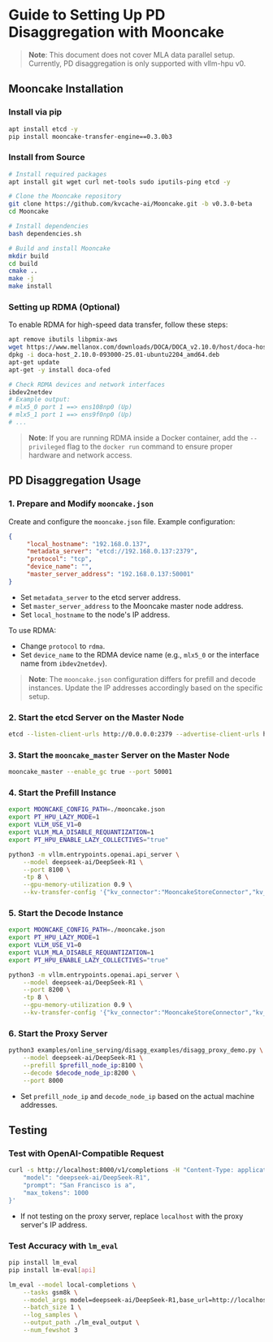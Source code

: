 # Guide to Setting Up PD Disaggregation with Mooncake

> **Note**: This document does not cover MLA data parallel setup. Currently, PD disaggregation is only supported with vllm-hpu v0.

## Mooncake Installation

### Install via pip

```bash
apt install etcd -y
pip install mooncake-transfer-engine==0.3.0b3
```

### Install from Source

```bash
# Install required packages
apt install git wget curl net-tools sudo iputils-ping etcd -y

# Clone the Mooncake repository
git clone https://github.com/kvcache-ai/Mooncake.git -b v0.3.0-beta
cd Mooncake

# Install dependencies
bash dependencies.sh

# Build and install Mooncake
mkdir build
cd build
cmake ..
make -j
make install
```

### Setting up RDMA (Optional)

To enable RDMA for high-speed data transfer, follow these steps:

```bash
apt remove ibutils libpmix-aws
wget https://www.mellanox.com/downloads/DOCA/DOCA_v2.10.0/host/doca-host_2.10.0-093000-25.01-ubuntu2204_amd64.deb
dpkg -i doca-host_2.10.0-093000-25.01-ubuntu2204_amd64.deb
apt-get update
apt-get -y install doca-ofed

# Check RDMA devices and network interfaces
ibdev2netdev
# Example output:
# mlx5_0 port 1 ==> ens108np0 (Up)
# mlx5_1 port 1 ==> ens9f0np0 (Up)
# ...
```

> **Note**: If you are running RDMA inside a Docker container, add the `--privileged` flag to the `docker run` command to ensure proper hardware and network access.

## PD Disaggregation Usage

### 1. Prepare and Modify `mooncake.json`

Create and configure the `mooncake.json` file. Example configuration:

```json
{
     "local_hostname": "192.168.0.137",
     "metadata_server": "etcd://192.168.0.137:2379",
     "protocol": "tcp",
     "device_name": "",
     "master_server_address": "192.168.0.137:50001"
}
```

- Set `metadata_server` to the etcd server address.
- Set `master_server_address` to the Mooncake master node address.
- Set `local_hostname` to the node's IP address.

To use RDMA:
- Change `protocol` to `rdma`.
- Set `device_name` to the RDMA device name (e.g., `mlx5_0` or the interface name from `ibdev2netdev`).

> **Note**: The `mooncake.json` configuration differs for prefill and decode instances. Update the IP addresses accordingly based on the specific setup.

### 2. Start the etcd Server on the Master Node

```bash
etcd --listen-client-urls http://0.0.0.0:2379 --advertise-client-urls http://localhost:2379 > etcd.log 2>&1 &
```

### 3. Start the `mooncake_master` Server on the Master Node

```bash
mooncake_master --enable_gc true --port 50001
```

### 4. Start the Prefill Instance

```bash
export MOONCAKE_CONFIG_PATH=./mooncake.json
export PT_HPU_LAZY_MODE=1
export VLLM_USE_V1=0
export VLLM_MLA_DISABLE_REQUANTIZATION=1
export PT_HPU_ENABLE_LAZY_COLLECTIVES="true"

python3 -m vllm.entrypoints.openai.api_server \
    --model deepseek-ai/DeepSeek-R1 \
    --port 8100 \
    -tp 8 \
    --gpu-memory-utilization 0.9 \
    --kv-transfer-config '{"kv_connector":"MooncakeStoreConnector","kv_role":"kv_producer"}'
```

### 5. Start the Decode Instance

```bash
export MOONCAKE_CONFIG_PATH=./mooncake.json
export PT_HPU_LAZY_MODE=1
export VLLM_USE_V1=0
export VLLM_MLA_DISABLE_REQUANTIZATION=1
export PT_HPU_ENABLE_LAZY_COLLECTIVES="true"

python3 -m vllm.entrypoints.openai.api_server \
    --model deepseek-ai/DeepSeek-R1 \
    --port 8200 \
    -tp 8 \
    --gpu-memory-utilization 0.9 \
    --kv-transfer-config '{"kv_connector":"MooncakeStoreConnector","kv_role":"kv_consumer"}'
```

### 6. Start the Proxy Server

```bash
python3 examples/online_serving/disagg_examples/disagg_proxy_demo.py \
    --model deepseek-ai/DeepSeek-R1 \
    --prefill $prefill_node_ip:8100 \
    --decode $decode_node_ip:8200 \
    --port 8000
```

- Set `prefill_node_ip` and `decode_node_ip` based on the actual machine addresses.

## Testing

### Test with OpenAI-Compatible Request

```bash
curl -s http://localhost:8000/v1/completions -H "Content-Type: application/json" -d '{
    "model": "deepseek-ai/DeepSeek-R1",
    "prompt": "San Francisco is a",
    "max_tokens": 1000
}'
```

- If not testing on the proxy server, replace `localhost` with the proxy server's IP address.

### Test Accuracy with `lm_eval`

```bash
pip install lm_eval
pip install lm-eval[api]

lm_eval --model local-completions \
    --tasks gsm8k \
    --model_args model=deepseek-ai/DeepSeek-R1,base_url=http://localhost:8000/v1/completions,num_concurrent=1 \
    --batch_size 1 \
    --log_samples \
    --output_path ./lm_eval_output \
    --num_fewshot 3
```
